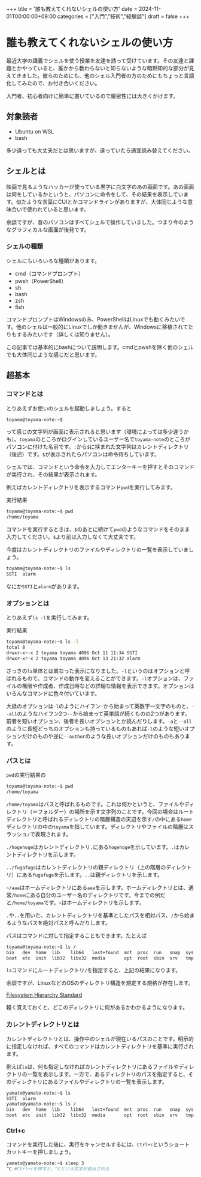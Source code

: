 +++
title = '誰も教えてくれないシェルの使い方'
date = 2024-11-01T00:00:00+09:00
categories = ["入門","技術","経験談"]
draft = false
+++
# 誰も教えてくれないシェルの使い方

最近大学の講義でシェルを使う授業を友達を誘って受けています。その友達と課題とかやっていると、誰かから教わらないと知らないような暗黙知的な部分が見えてきました。彼らのためにも、他のシェル入門者の方のためにもちょっと言語化してみたので、お付き合いください。

入門者、初心者向けに簡単に書いているので厳密性には大きくかけます。

## 対象読者

- Ubuntu on WSL
- bash

多少違っても大丈夫だとは思いますが、違っていたら適宜読み替えてください。

## シェルとは

映画で見るようなハッカーが使っている黒字に白文字のあの画面です。あの画面は何をしているかというと、パソコンに命令をして、その結果を表示しています。似たような言葉にCUIとかコマンドラインがありますが、大体同じような意味合いで使われていると思います。

余談ですが、昔のパソコンはすべてシェルで操作していました。つまり今のようなグラフィカルな画面が後発です。

### シェルの種類

シェルにもいろいろな種類があります。

- cmd（コマンドプロンプト）
- pwsh（PowerShell）
- sh
- bash
- zsh
- fish

コマンドプロンプトはWindowsのみ、PowerShellはLinuxでも動くみたいです。他のシェルは一般的にLinuxでしか動きませんが、Windowsに移植されてたりもするみたいです（詳しくは知りません）。

この記事では基本的にbashについて説明します。cmdとpwshを除く他のシェルでも大体同じような感じだと思います。

## 超基本

### コマンドとは

とりあえずお使いのシェルを起動しましょう。すると

```bash
toyama@toyama-note:~$
```

って感じの文字列が画面に表示されると思います（環境によっては多少違うかも）。`toyama`のところがログインしているユーザー名で`toyama-note`のところがパソコンに付けた名前です。`:`から`$`に挟まれた文字列はカレントディレクトリ（後述）です。`$`が表示されたらパソコンは命令待ちしています。

シェルでは、コマンドという命令を入力してエンターキーを押すとそのコマンドが実行され、その結果が表示されます。

例えばカレントディレクトリを表示するコマンド`pwd`を実行してみます。

実行結果

```bash
toyama@toyama-note:~$ pwd
/home/toyama
```

コマンドを実行するときは、`$`のあとに続けて`pwd`のようなコマンドをそのまま入力してください。`$`より前は入力しなくて大丈夫です。

今度はカレントディレクトリのファイルやディレクトリの一覧を表示していましょう。

```bash
toyama@toyama-note:~$ ls
SSTI  alarm
```

なにか`SSTI`と`alarm`があります。

### オプションとは

とりあえず`ls -l`を実行してみます。

実行結果

```bash
toyama@toyama-note:~$ ls -l
total 8
drwxr-xr-x 2 toyama toyama 4096 Oct 11 11:34 SSTI
drwxr-xr-x 2 toyama toyama 4096 Oct 13 21:32 alarm
```

さっきの`ls`単体とは異なった表示になりました。`-l`というのはオプションと呼ばれるもので、コマンドの動作を変えることができます。`-l`オプションは、ファイルの権限や作成者、作成日時などの詳細な情報を表示できます。オプションはいろんなコマンドに色々付いています。

大抵のオプションは`-l`のようにハイフン`-`から始まって英数字一文字のものと、`--all`のようなハイフン2つ`--`から始まって英単語が続くものの2つがあります。前者を短いオプション、後者を長いオプションとか読んだりします。`-a`と`--all`のように長短どっちのオプションも持っているものもあれば`-l`のような短いオプションだけのものや逆に`--author`のような長いオプションだけのものもあります。

### パスとは

`pwd`の実行結果の

```bash
toyama@toyama-note:~$ pwd
/home/toyama
```

`/home/toyama`はパスと呼ばれるものです。これは何かというと、ファイルやディレクトリ（＝フォルダー）の場所を示す文字列のことです。今回の場合はルートディレクトリと呼ばれるディレクトリの階層構造の天辺を示す`/`の中にある`home`ディレクトリの中の`toyama`を指しています。ディレクトリやファイルの階層はスラッシュ`/`で表現されます。

`./hogehoge`はカレントディレクトリ`.`にある`hogehoge`を示しています。`.`はカレントディレクトリを示します。

`../fugafuga`はカレントディレクトリの親ディレクトリ（上の階層のディレクトリ）にある`fugafuga`を示します。`..`は親ディレクトリを示します。

`~/aaa`はホームディレクトリにある`aaa`を示します。ホームディレクトリとは、通常`/home`にある自分のユーザー名のディレクトリです。今までの例だと`/home/toyama`です。`~`はホームディレクトリを示します。

`.`や`..`を用いた、カレントディレクトリを基準としたパスを相対パス、`/`から始まるようなパスを絶対パスと呼んだりします。

パスはコマンドに対して指定することもできます。たとえば

```bash
toyama@toyama-note:~$ ls /
bin   dev  home  lib    lib64   lost+found  mnt  proc  run   snap  sys  usr
boot  etc  init  lib32  libx32  media       opt  root  sbin  srv   tmp  var
```

`ls`コマンドにルートディレクトリ`/`を指定すると、上記の結果になります。

余談ですが、LinuxなどのOSのディレクトリ構造を規定する規格が存在します。

[Filesystem Hierarchy Standard](https://ja.wikipedia.org/wiki/Filesystem_Hierarchy_Standard)

軽く覚えておくと、どこのディレクトリに何があるかわかるようになります。

### カレントディレクトリとは

カレントディレクトリとは、操作中のシェルが現在いるパスのことです。明示的に指定しなければ、すべてのコマンドはカレントディレクトリを基準に実行されます。

例えば`ls`は、何も指定しなければカレントディレクトリにあるファイルやディレクトリの一覧を表示します。一方で、あるディレクトリのパスを指定すると、そのディレクトリにあるファイルやディレクトリの一覧を表示します。

```bash
yamato@yamato-note:~$ ls
SSTI  alarm
yamato@yamato-note:~$ ls /
bin   dev  home  lib    lib64   lost+found  mnt  proc  run   snap  sys  usr
boot  etc  init  lib32  libx32  media       opt  root  sbin  srv   tmp  var
```

### Ctrl+c

コマンドを実行した後に、実行をキャンセルするには、`Ctrl+c`というショートカットキーを押しましょう。

```bash
yamato@yamato-note:~$ sleep 3
^C #Ctrl+cを押すと、^Cという文字が表示される
```
